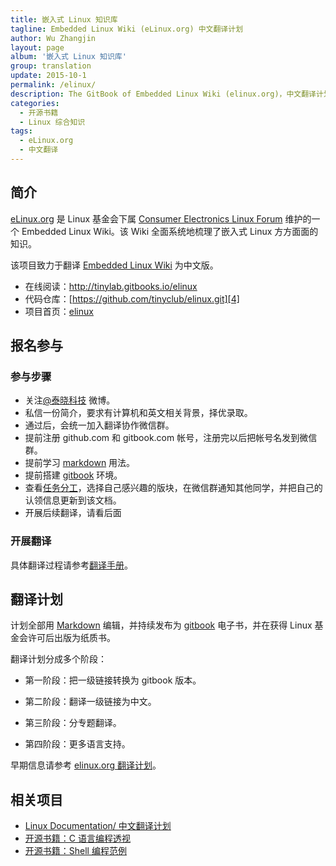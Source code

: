 ```yaml
---
title: 嵌入式 Linux 知识库
tagline: Embedded Linux Wiki (eLinux.org) 中文翻译计划
author: Wu Zhangjin
layout: page
album: '嵌入式 Linux 知识库'
group: translation
update: 2015-10-1
permalink: /elinux/
description: The GitBook of Embedded Linux Wiki (elinux.org)，中文翻译计划正在进行中。
categories:
  - 开源书籍
  - Linux 综合知识
tags:
  - eLinux.org
  - 中文翻译
---
```


## 简介

[eLinux.org][1] 是 Linux 基金会下属 [Consumer Electronics Linux Forum][2] 维护的一个 Embedded Linux Wiki。该 Wiki 全面系统地梳理了嵌入式 Linux 方方面面的知识。

该项目致力于翻译 [Embedded Linux Wiki][3] 为中文版。

  * 在线阅读：<http://tinylab.gitbooks.io/elinux>
  * 代码仓库：[https://github.com/tinyclub/elinux.git][4]
  * 项目首页：[elinux](/elinux/)

## 报名参与

### 参与步骤

  * 关注[@泰晓科技][5] 微博。
  * 私信一份简介，要求有计算机和英文相关背景，择优录取。
  * 通过后，会统一加入翻译协作微信群。
  * 提前注册 github.com 和 gitbook.com 帐号，注册完以后把帐号名发到微信群。
  * 提前学习 [markdown][6] 用法。
  * 提前搭建 [gitbook][7] 环境。
  * 查看[任务分工][8]，选择自己感兴趣的版块，在微信群通知其他同学，并把自己的认领信息更新到该文档。
  * 开展后续翻译，请看后面

### 开展翻译

具体翻译过程请参考[翻译手册][9]。

## 翻译计划

计划全部用 [Markdown][10] 编辑，并持续发布为 [gitbook][11] 电子书，并在获得 Linux 基金会许可后出版为纸质书。

翻译计划分成多个阶段：

  * 第一阶段：把一级链接转换为 gitbook 版本。

  * 第二阶段：翻译一级链接为中文。

  * 第三阶段：分专题翻译。

  * 第四阶段：更多语言支持。


早期信息请参考 [elinux.org 翻译计划][12]。

## 相关项目

  * [Linux Documentation/ 中文翻译计划][13]
  * [开源书籍：C 语言编程透视][14]
  * [开源书籍：Shell 编程范例][15]




 [1]: http://elinux.org
 [2]: http://www.celinuxforum.org/
 [3]: elinux.org
 [4]: https://github.com/tinyclub/elinux
 [5]: http://weibo.com/tinylaborg
 [6]: http://help.gitbook.com/format/markdown.html
 [7]: /docker-quick-start-docker-gitbook-writing-a-book/
 [8]: http://tinylab.gitbooks.io/elinux/content/zh/doc/PLAN.html
 [9]: http://tinylab.gitbooks.io/elinux/content/zh/doc/index.html
 [10]: /start-posting-with-markdown/
 [11]: http://www.gitbook.com
 [12]: /elinux-org-translation-project/
 [13]: http://tinylab.gitbooks.io/linux-doc/
 [14]: http://tinylab.gitbooks.io/cbook/
 [15]: http://tinylab.gitbooks.io/shellbook/
